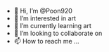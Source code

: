 - 👋 Hi, I’m @Poon920
- 👀 I’m interested in art
- 🌱 I’m currently learning art
- 💞️ I’m looking to collaborate on 
- 📫 How to reach me ...

<!---
Poon920/Poon920 is a ✨ special ✨ repository because its `README.md` (this file) appears on your GitHub profile.
You can click the Preview link to take a look at your changes.
--->
